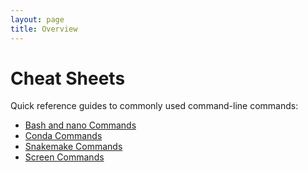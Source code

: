 ```yaml
---
layout: page
title: Overview
---
```


Cheat Sheets
==============

Quick reference guides to commonly used command-line commands:

- [Bash and nano Commands](./bash_cheatsheet.md)
- [Conda Commands](./conda_cheatsheet.md)
- [Snakemake Commands](./snakemake_cheatsheet.md )
- [Screen Commands](./screen_cheatsheet.md)
